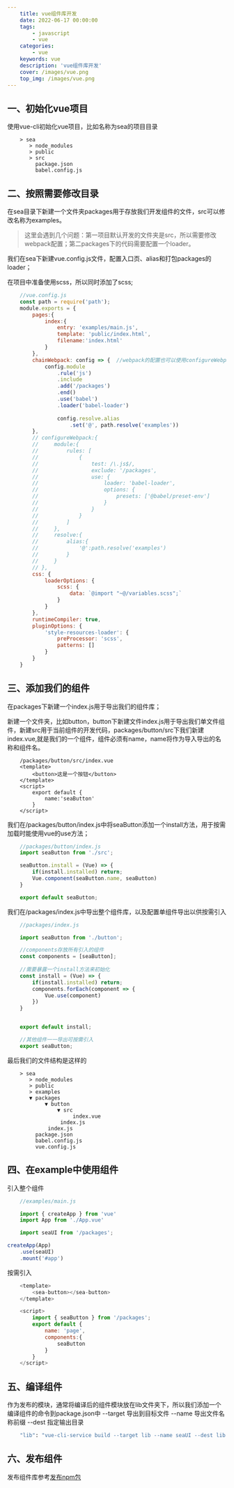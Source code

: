 ```yaml
---
    title: vue组件库开发
    date: 2022-06-17 00:00:00
    tags:
        - javascript
        - vue
    categories:
        - vue
    keywords: vue
    description: 'vue组件库开发'
    cover: /images/vue.png
    top_img: /images/vue.png
---
```



## 一、初始化vue项目

使用vue-cli初始化vue项目，比如名称为sea的项目目录
```text
    > sea
       > node_modules
       > public
       > src
         package.json
         babel.config.js
```

## 二、按照需要修改目录

在sea目录下新建一个文件夹packages用于存放我们开发组件的文件，src可以修改名称为examples。

> 这里会遇到几个问题：第一项目默认开发的文件夹是src，所以需要修改webpack配置；第二packages下的代码需要配置一个loader。

我们在sea下新建vue.config.js文件，配置入口页、alias和打包packages的loader；

在项目中准备使用scss，所以同时添加了scss;

```javascript
    //vue.config.js
    const path = require('path');
    module.exports = {
        pages:{
            index:{
                entry: 'examples/main.js',
                template: 'public/index.html',
                filename:'index.html'
            }
        },
        chainWebpack: config => {  //webpack的配置也可以使用configureWebpack选项配置，如下注释部分
            config.module
                .rule('js')
                .include
                .add('/packages')
                .end()
                .use('babel')
                .loader('babel-loader')
            
                config.resolve.alias
                    .set('@', path.resolve('examples'))
        },
        // configureWebpack:{
        //     module:{
        //         rules: [
        //             {
        //                 test: /\.js$/,
        //                 exclude: '/packages',
        //                 use: {
        //                     loader: 'babel-loader',
        //                     options: {
        //                         presets: ['@babel/preset-env']
        //                     }
        //                 }
        //             }
        //         ]
        //     },
        //     resolve:{
        //         alias:{
        //             '@':path.resolve('examples')
        //         }
        //     }
        // },
        css: {
            loaderOptions: {
                scss: {
                    data: `@import "~@/variables.scss";`
                }
            }
        },
        runtimeCompiler: true,
        pluginOptions: {
            'style-resources-loader': {
                preProcessor: 'scss',
                patterns: []
            }
        }
    }
```

## 三、添加我们的组件

在packages下新建一个index.js用于导出我们的组件库；

新建一个文件夹，比如button，button下新建文件index.js用于导出我们单文件组件，新建src用于当前组件的开发代码，packages/button/src下我们新建index.vue,就是我们的一个组件，组件必须有name，name将作为导入导出的名称和组件名。

```vue
    /packages/button/src/index.vue
    <template>
        <button>这是一个按钮</button>
    </template>
    <script>
        export default {
            name:'seaButton'
        }
    </script>
```

我们在/packages/button/index.js中将seaButton添加一个install方法，用于按需加载时能使用vue的use方法；

```javascript
    //packages/button/index.js
    import seaButton from './src';

    seaButton.install = (Vue) => {
        if(install.installed) return;
        Vue.component(seaButton.name, seaButton)
    }

    export default seaButton;
```

我们在/packages/index.js中导出整个组件库，以及配置单组件导出以供按需引入

```javascript
    //packages/index.js

    import seaButton from './button';

    //components存放所有引入的组件
    const components = [seaButton];
    
    //需要暴露一个install方法来初始化
    const install = (Vue) => {
        if(install.installed) return;
        components.forEach(component => {
            Vue.use(component)
        })
    }


    export default install;

    //其他组件一一导出可按需引入
    export seaButton;
```

最后我们的文件结构是这样的

```text
    > sea
       > node_modules
       > public
       > examples
       ▼ packages
            ▼ button
                ▼ src
                     index.vue
                 index.js
             index.js  
         package.json
         babel.config.js
         vue.config.js
```

## 四、在example中使用组件

引入整个组件

```javascript
    //examples/main.js

    import { createApp } from 'vue'
    import App from './App.vue'

    import seaUI from '/packages';

createApp(App)
    .use(seaUI)
    .mount('#app')
```

按需引入


```javascript
    <template>
        <sea-button></sea-button>
    </template>

    <script>
        import { seaButton } from '/packages';
        export default {
            name: 'page',
            components:{
                seaButton
            }
        }
    </script>
```

## 五、编译组件

作为发布的模块，通常将编译后的组件模块放在lib文件夹下，所以我们添加一个编译组件的命令到package.json中
--target 导出到目标文件
--name 导出文件名称前缀
--dest 指定输出目录

```cmd
    "lib": "vue-cli-service build --target lib --name seaUI --dest lib packages/index.js"
```

## 六、发布组件

发布组件库参考[发布npm包](/2022/05/24/npm-publish/)